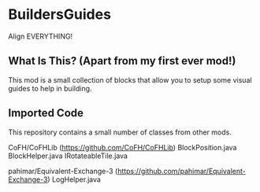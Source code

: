 BuildersGuides
==============

Align EVERYTHING!

What Is This? (Apart from my first ever mod!)
-------------

This mod is a small collection of blocks that allow you to setup some visual guides to help in building.


Imported Code
-------------

This repository contains a small number of classes from other mods.

CoFH/CoFHLib (https://github.com/CoFH/CoFHLib)
BlockPosition.java
BlockHelper.java
IRotateableTile.java

pahimar/Equivalent-Exchange-3 (https://github.com/pahimar/Equivalent-Exchange-3)
LogHelper.java
